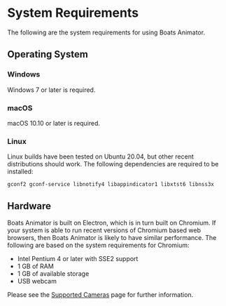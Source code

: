 # System Requirements

The following are the system requirements for using Boats Animator.

## Operating System

### Windows

Windows 7 or later is required.

### macOS

macOS 10.10 or later is required.

### Linux

Linux builds have been tested on Ubuntu 20.04, but other recent distributions should work. The following dependencies are required to be installed:

```plaintext
gconf2 gconf-service libnotify4 libappindicator1 libxtst6 libnss3x
```

## Hardware

Boats Animator is built on Electron, which is in turn built on Chromium. If your system is able to run recent versions of Chromium based web browsers, then Boats Animator is likely to have similar performance. The following are based on the system requirements for Chromium:

- Intel Pentium 4 or later with SSE2 support
- 1 GB of RAM
- 1 GB of available storage
- USB webcam

Please see the [Supported Cameras](/features/cameras) page for further information.

